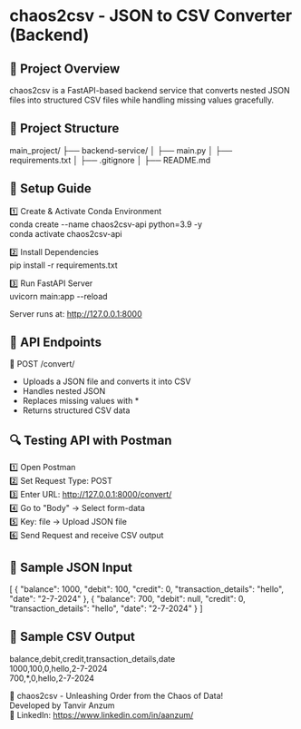# chaos2csv - JSON to CSV Converter (Backend)

## 📌 Project Overview
chaos2csv is a FastAPI-based backend service that converts nested JSON files into structured CSV files while handling missing values gracefully.

## 📂 Project Structure
main_project/
├── backend-service/
│   ├── main.py
│   ├── requirements.txt
│   ├── .gitignore
│   ├── README.md

## 🚀 Setup Guide

1️⃣ Create & Activate Conda Environment  
conda create --name chaos2csv-api python=3.9 -y  
conda activate chaos2csv-api  

2️⃣ Install Dependencies  
pip install -r requirements.txt  

3️⃣ Run FastAPI Server  
uvicorn main:app --reload  

Server runs at: http://127.0.0.1:8000  

## 📡 API Endpoints  

🔹 POST /convert/  
- Uploads a JSON file and converts it into CSV  
- Handles nested JSON  
- Replaces missing values with *  
- Returns structured CSV data  

## 🔍 Testing API with Postman  

1️⃣ Open Postman  
2️⃣ Set Request Type: POST  
3️⃣ Enter URL: http://127.0.0.1:8000/convert/  
4️⃣ Go to "Body" → Select form-data  
5️⃣ Key: file → Upload JSON file  
6️⃣ Send Request and receive CSV output  

## 📌 Sample JSON Input  
[
    {
        "balance": 1000,
        "debit": 100,
        "credit": 0,
        "transaction_details": "hello",
        "date": "2-7-2024"
    },
    {
        "balance": 700,
        "debit": null,
        "credit": 0,
        "transaction_details": "hello",
        "date": "2-7-2024"
    }
]

## 📌 Sample CSV Output  
balance,debit,credit,transaction_details,date  
1000,100,0,hello,2-7-2024  
700,*,0,hello,2-7-2024  

🚀 chaos2csv - Unleashing Order from the Chaos of Data!  
Developed by Tanvir Anzum  
🔗 LinkedIn: https://www.linkedin.com/in/aanzum/  
